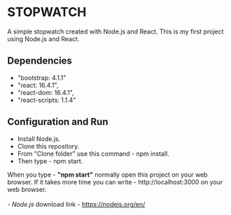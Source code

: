 # STOPWATCH
A simple stopwatch created with Node.js and React. This is my first project using Node.js and React.

## Dependencies

* "bootstrap: 4.1.1"
* "react: 16.4.1",
* "react-dom: 16.4.1",
* "react-scripts: 1.1.4"

## Configuration and Run
* Install Node.js.
* Clone this repository.
* From "Clone folder" use this command - npm install.
* Then type - npm start. <br/>

When you type - **"npm start"** normally open this project on your web browser. If it takes more time you can write - http://localhost:3000 on your web browser.<br/> <br/>
*- Node.js* download link - https://nodejs.org/en/
